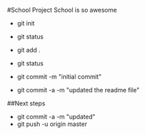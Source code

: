 #School Project
School is so awesome

* git init
* git status
* git add .
* git status
* git commit -m "initial commit"

* git commit -a -m "updated the readme file"

##Next steps

* git commit -a -m "updated"
* git push -u origin master